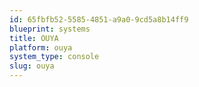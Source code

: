 ```yaml
---
id: 65fbfb52-5585-4851-a9a0-9cd5a8b14ff9
blueprint: systems
title: OUYA
platform: ouya
system_type: console
slug: ouya
---
```

